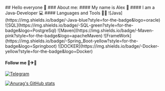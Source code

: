 <h5 style=»color:blue;text-align:center;»></h5>
## Hello everyone 👋
### About me:
#### My name is Alex 🎸
#### I am a Java-Developer 💻
#### Languages and Tools 👅🔧
![Java](https://img.shields.io/badge/-Java-blue?style=for-the-badge&logo=oracle)
![SQL](https://img.shields.io/badge/-SQL-green?style=for-the-badge&logo=PostgreSql)
![Maven](https://img.shields.io/badge/-Maven-pink?style=for-the-badge&logo=apacheMaven)
![FrameWork](https://img.shields.io/badge/-Spring_Boot-yellow?style=for-the-badge&logo=Springboot)
![DOCKER](https://img.shields.io/badge/-Docker-yellow?style=for-the-badge&logo=Docker)

#### Follow me 🚗✈🚢
[![Telegram](https://img.shields.io/badge/-Telegram-blue?style=for-the-badge&logo=telegram)](https://t.me/Alex_Alex00)

[![Anurag's GitHub stats](https://github-readme-stats.vercel.app/api?username=AlexKlinkov&show_icons=true&theme=onedark)](https://github.com/anuraghazra/github-readme-stats)

